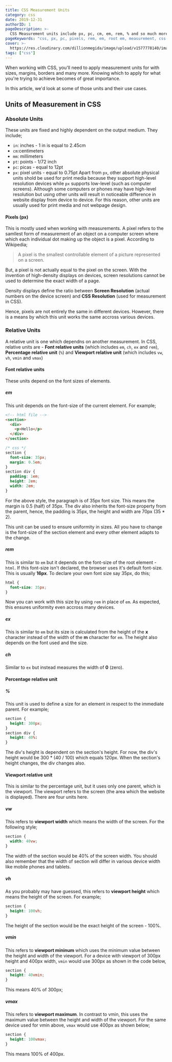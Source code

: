 ```yaml
---
title: CSS Measurement Units
category: css
date: 2019-12-31
authorID: 1
pageDescription: >-
  CSS Measurement units include px, pc, cm, em, rem, % and so much more. Knowing which one to use in order to achieve the result you want becomes of great importance. In this article, we'd look at those units.
pageKeywords: "css, px, pc, pixels, rem, em, root em, measurement, css units, units, css measurements, percentage, viewport, vw, vh, vmin, vmax, viewport height, viewport width, font, font size, root font-size, px and rem, css measurement units"
cover: >-
  https://res.cloudinary.com/dillionmegida/image/upload/v1577778140/images/thewebfor5/css-measurement_xpbdae.jpg
tags: ["css"]
---
```


When working with CSS, you'll need to apply measurement units for with sizes, margins, borders and many more. Knowing which to apply for what you're trying to achieve becomes of great importance.

In this article, we'd look at some of those units and their use cases.

## Units of Measurement in CSS

### Absolute Units

These units are fixed and highly dependent on the output medium. They include;

- `in`: inches - 1 in is equal to 2.45cm
- `cm`:centimeters
- `mm`: millimeters
- `pt`: points - 1/72 inch
- `pc`: picas - equal to 12pt
- `px`: pixel units - equal to 0.75pt
  Apart from `px`, other absolute physical units shold be used for print media because they support high-level resolution devices while `px` supports low-level (such as computer screens). Although some computers or phones may have high-level resolution but using other units will result in noticeable difference in website display from device to device. For this reason, other units are usually used for print media and not webpage design.

#### Pixels (px)

This is mostly used when working with measurements. A pixel refers to the samllest form of measurement of an object on a computer screen where which each individual dot making up the object is a pixel. According to Wikipedia;

> A pixel is the smallest controllable element of a picture represented on a screen.

But, a pixel is not actually equal to the pixel on the screen. With the invention of high-density displays on devices, screen resolutions cannot be used to determine the exact width of a page.

Density displays define the ratio between **Screen Resolution** (actual numbers on the device screen) and **CSS Resolution** (used for measurement in CSS).

Hence, pixels are not entirely the same in different devices. However, there is a means by which this unit works the same accross various devices.

### Relative Units

A relative unit is one which dependns on another measurement. In CSS, relative units are - **Font relative units** (which includes `em`, `ch`, `ex` and `rem`), **Percentage relative unit** (`%`) and **Viewport relative unit** (which includes `vw`, `vh`, `vmin` and `vmax`)

#### Font relative units

These units depend on the font sizes of elements.

##### em

This unit depends on the font-size of the current element. For example;

```html
<!-- html file -->
<section>
  <div>
    <p>Hello</p>
  </div>
</section>
```

```css
/* css */
section {
  font-size: 35px;
  margin: 0.5em;
}
section div {
  padding: 1em;
  height: 2em;
  width: 2em;
}
```

For the above style, the paragraph is of 35px font size. This means the margin is 0.5 (half) of 35px. The div also inherits the font-size property from the parent, hence, the padding is 35px, the height and width are 70px (35 \* 2).

This unit can be used to ensure uniformity in sizes. All you have to change is the font-size of the section element and every other element adapts to the change.

##### rem

This is similar to `em` but it depends on the font-size of the root element - `html`. If this font-size isn't declared, the browser uses it's default font-size. This is usually **16px**. To declare your own font size say 35px, do this;

```css
html {
  font-size: 35px;
}
```

Now you can work with this size by using `rem` in place of `em`. As expected, this ensures uniformity even accross many devices.

##### ex

This is similar to `em` but its size is calculated from the height of the **x** character instead of the width of the **m** character for `em`. The height also depends on the font used and the size.

##### ch

Similar to `ex` but instead measures the width of **0** (zero).

#### Percentage relative unit

##### %

This unit is used to define a size for an element in respect to the immediate parent. For example;

```css
section {
  height: 300px;
}
section div {
  height: 40%:
}
```

The div's height is dependent on the section's height. For now, the div's height would be 300 \* (40 / 100) which equals 120px. When the section's height changes, the div changes also.

#### Viewport relative unit

This is similar to the percentage unit, but it uses only one parent, which is the viewport. The viewport refers to the screen (the area which the website is displayed). There are four units here.

##### vw

This refers to **viewport width** which means the width of the screen. For the following style;

```css
section {
  width: 40vw;
}
```

The width of the section would be 40% of the screen width. You should also remember that the width of section will differ in various device width like mobile phones and tablets.

##### vh

As you probably may have guessed, this refers to **viewport height** which means the height of the screen. For example;

```css
section {
  height: 100vh;
}
```

The height of the section would be the exact height of the screen - 100%.

##### vmin

This refers to **viewport mininum** which uses the minimum value between the height and width of the viewport. For a device with viewport of 300px height and 400px width, `vmin` would use 300px as shown in the code below,

```css
section {
  height: 40vmin;
}
```

This means 40% of 300px;

##### vmax

This refers to **viewport maximum**. In contrast to vmin, this uses the maximum value between the height and width of the viewport. For the same device used for vmin above, `vmax` would use 400px as shown below;

```css
section {
  height: 100vmax;
}
```

This means 100% of 400px.
